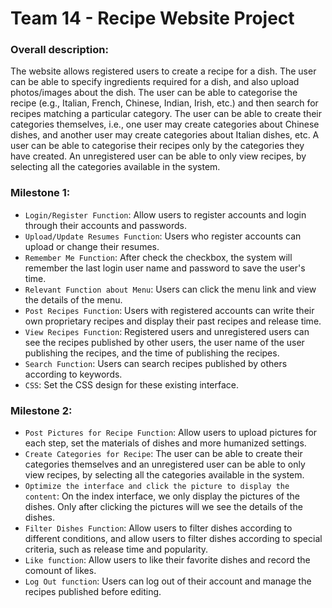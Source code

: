 # Team 14 - Recipe Website Project

### Overall description:
The website allows registered users to create a recipe for a dish. The user can be able to specify ingredients required for a dish, and also upload photos/images about the dish. The user can be able to categorise the recipe (e.g., Italian, French, Chinese, Indian, Irish, etc.) and then search for recipes matching a particular category. The user can be able to create their categories themselves, i.e., one user may create categories about Chinese dishes, and another user may create categories about Italian dishes, etc. A user can be able to categorise their recipes only by the categories they have created. An unregistered user can be able to only view recipes, by selecting all the categories available in the system. 

### Milestone 1:
* `Login/Register Function`: Allow users to register accounts and login through their accounts and passwords.
* `Upload/Update Resumes Function`: Users who register accounts can upload or change their resumes.
* `Remember Me Function`: After check the checkbox, the system will remember the last login user name and password to save the user's time.
* `Relevant Function about Menu`: Users can click the menu link and view the details of the menu.
* `Post Recipes Function`: Users with registered accounts can write their own proprietary recipes and display their past recipes and release time.
* `View Recipes Function`: Registered users and unregistered users can see the recipes published by other users, the user name of the user publishing the recipes, and the time of publishing the recipes.
* `Search Function`: Users can search recipes published by others according to keywords.
* `CSS`: Set the CSS design for these existing interface.

### Milestone 2:
* `Post Pictures for Recipe Function`: Allow users to upload pictures for each step, set the materials of dishes and more humanized settings.
* `Create Categories for Recipe`: The user can be able to create their categories themselves and an unregistered user can be able to only view recipes, by selecting all the categories available in the system. 
* `Optimize the interface and click the picture to display the content`: On the index interface, we only display the pictures of the dishes. Only after clicking the pictures will we see the details of the dishes.
* `Filter Dishes Function`: Allow users to filter dishes according to different conditions, and allow users to filter dishes according to special criteria, such as release time and popularity.
* `Like function`: Allow users to like their favorite dishes and record the comount of likes.
* `Log Out function`: Users can log out of their account and manage the recipes published before editing.

